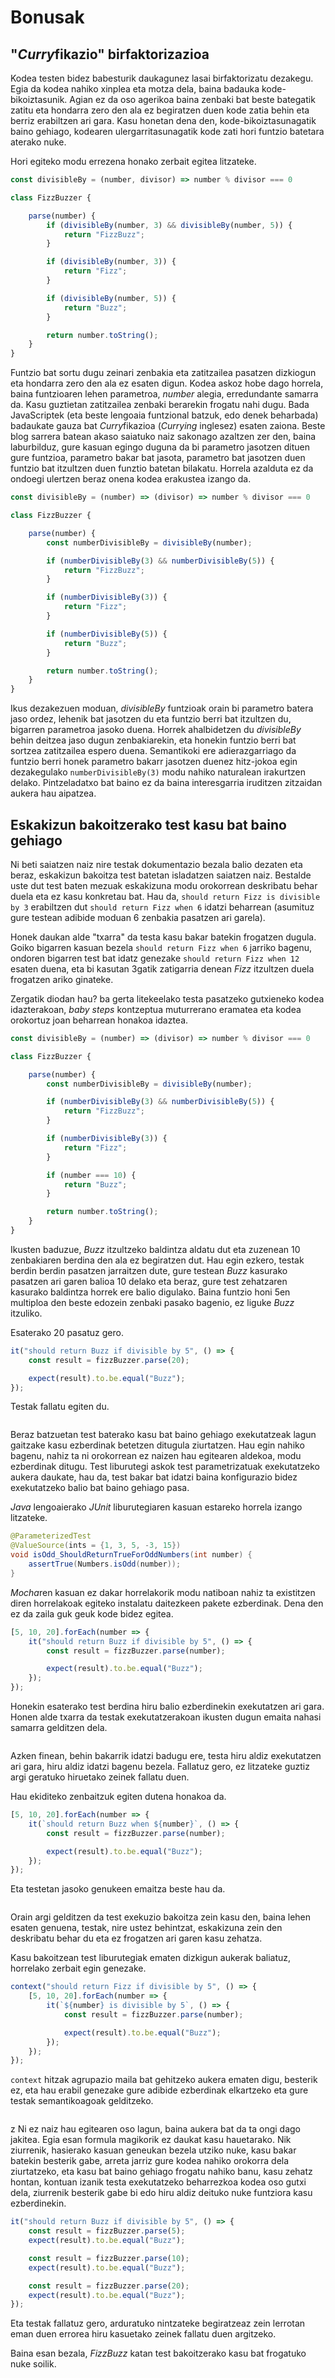 # Bonusak

## "*Curry*fikazio" birfaktorizazioa

Kodea testen bidez babesturik daukagunez lasai birfaktorizatu dezakegu. Egia da kodea nahiko xinplea eta motza dela, baina badauka kode-bikoiztasunik. Agian ez da oso agerikoa baina zenbaki bat beste bategatik zatitu eta hondarra zero den ala ez begiratzen duen kode zatia behin eta berriz erabiltzen ari gara. Kasu honetan dena den, kode-bikoiztasunagatik baino gehiago, kodearen ulergarritasunagatik kode zati hori funtzio batetara aterako nuke.

Hori egiteko modu errezena honako zerbait egitea litzateke.

```javascript
const divisibleBy = (number, divisor) => number % divisor === 0

class FizzBuzzer {

    parse(number) {
        if (divisibleBy(number, 3) && divisibleBy(number, 5)) {
            return "FizzBuzz";
        }

        if (divisibleBy(number, 3)) {
            return "Fizz";
        }

        if (divisibleBy(number, 5)) {
            return "Buzz";
        }

        return number.toString();
    }
}
```

Funtzio bat sortu dugu zeinari zenbakia eta zatitzailea pasatzen dizkiogun eta hondarra zero den ala ez esaten digun. Kodea askoz hobe dago horrela, baina funtzioaren lehen parametroa, *number* alegia, erredundante samarra da. Kasu guztietan zatitzailea zenbaki berarekin frogatu nahi dugu. Bada JavaScriptek (eta beste lengoaia funtzional batzuk, edo denek beharbada) badaukate gauza bat *Curry*fikazioa (*Currying* inglesez) esaten zaiona. Beste blog sarrera batean akaso saiatuko naiz sakonago azaltzen zer den, baina laburbilduz, gure kasuan egingo duguna da bi parametro jasotzen dituen gure funtzioa, parametro bakar bat jasota, parametro bat jasotzen duen funtzio bat itzultzen duen funztio batetan bilakatu. Horrela azalduta ez da ondoegi ulertzen beraz onena kodea erakustea izango da.

```javascript
const divisibleBy = (number) => (divisor) => number % divisor === 0

class FizzBuzzer {

    parse(number) {
        const numberDivisibleBy = divisibleBy(number);

        if (numberDivisibleBy(3) && numberDivisibleBy(5)) {
            return "FizzBuzz";
        }

        if (numberDivisibleBy(3)) {
            return "Fizz";
        }

        if (numberDivisibleBy(5)) {
            return "Buzz";
        }

        return number.toString();
    }
}
```

Ikus dezakezuen moduan, *divisibleBy* funtzioak orain bi parametro batera jaso ordez, lehenik bat jasotzen du eta funtzio berri bat itzultzen du, bigarren parametroa jasoko duena. Horrek ahalbidetzen du *divisibleBy* behin deitzea jaso dugun zenbakiarekin, eta honekin funtzio berri bat sortzea zatitzailea espero duena. Semantikoki ere adierazgarriago da funtzio berri honek parametro bakarr jasotzen duenez hitz-jokoa egin dezakegulako `numberDivisibleBy(3)` modu nahiko naturalean irakurtzen delako. Pintzeladatxo bat baino ez da baina interesgarria iruditzen zitzaidan aukera hau aipatzea.

## Eskakizun bakoitzerako test kasu bat baino gehiago

Ni beti saiatzen naiz nire testak dokumentazio bezala balio dezaten eta beraz, eskakizun bakoitza test batetan isladatzen saiatzen naiz. Bestalde uste dut test baten mezuak eskakizuna modu orokorrean deskribatu behar duela eta ez kasu konkretau bat. Hau da, `should return Fizz is divisible by 3` erabiltzen dut `should return Fizz when 6` idatzi beharrean (asumituz gure testean adibide moduan 6 zenbakia pasatzen ari garela).

Honek daukan alde "txarra" da testa kasu bakar batekin frogatzen dugula. Goiko bigarren kasuan bezela `should return Fizz when 6` jarriko bagenu, ondoren bigarren test bat idatz genezake `should return Fizz when 12` esaten duena, eta bi kasutan 3gatik zatigarria denean *Fizz* itzultzen duela frogatzen ariko ginateke.

Zergatik diodan hau? ba gerta litekeelako testa pasatzeko gutxieneko kodea idazterakoan, *baby steps* kontzeptua muturrerano eramatea eta kodea orokortuz joan beharrean honakoa idaztea.

```javascript
const divisibleBy = (number) => (divisor) => number % divisor === 0

class FizzBuzzer {

    parse(number) {
        const numberDivisibleBy = divisibleBy(number);

        if (numberDivisibleBy(3) && numberDivisibleBy(5)) {
            return "FizzBuzz";
        }

        if (numberDivisibleBy(3)) {
            return "Fizz";
        }

        if (number === 10) {
            return "Buzz";
        }

        return number.toString();
    }
}
```

Ikusten baduzue, *Buzz* itzultzeko baldintza aldatu dut eta zuzenean 10 zenbakiaren berdina den ala ez begiratzen dut. Hau egin ezkero, testak berdin berdin pasatzen jarraitzen dute, gure testean *Buzz* kasurako pasatzen ari garen balioa 10 delako eta beraz, gure test zehatzaren kasurako baldintza horrek ere balio digulako. Baina funtzio honi 5en multiploa den beste edozein zenbaki pasako bagenio, ez liguke *Buzz* itzuliko.

Esaterako 20 pasatuz gero.

```javascript
it("should return Buzz if divisible by 5", () => {
    const result = fizzBuzzer.parse(20);

    expect(result).to.be.equal("Buzz");
});
```

Testak fallatu egiten du.

<figure class="align-center">
  <a href="#"><img src="{{ '/images/fizzbuzz/buzz-fixed-value.png' | absolute_url }}" alt=""></a>
</figure>

Beraz batzuetan test baterako kasu bat baino gehiago exekutatzeak lagun gaitzake kasu ezberdinak betetzen ditugula ziurtatzen. Hau egin nahiko bagenu, nahiz ta ni orokorrean ez naizen hau egitearen aldekoa, modu ezberdinak ditugu. Test liburutegi askok test parametrizatuak exekutatzeko aukera daukate, hau da, test bakar bat idatzi baina konfigurazio bidez exekutatzeko balio bat baino gehiago pasa.

*Java* lengoaierako *JUnit* liburutegiaren kasuan estareko horrela izango litzateke.

```java
@ParameterizedTest
@ValueSource(ints = {1, 3, 5, -3, 15})
void isOdd_ShouldReturnTrueForOddNumbers(int number) {
    assertTrue(Numbers.isOdd(number));
}
```

*Mocha*ren kasuan ez dakar horrelakorik modu natiboan nahiz ta existitzen diren horrelakoak egiteko instalatu daitezkeen pakete ezberdinak. Dena den ez da zaila guk geuk kode bidez egitea.

```javascript
[5, 10, 20].forEach(number => {
    it("should return Buzz if divisible by 5", () => {
        const result = fizzBuzzer.parse(number);

        expect(result).to.be.equal("Buzz");
    });
});
```

Honekin esaterako test berdina hiru balio ezberdinekin exekutatzen ari gara. Honen alde txarra da testak exekutatzerakoan ikusten dugun emaita nahasi samarra gelditzen dela.

<figure class="align-center">
  <a href="#"><img src="{{ '/images/fizzbuzz/multiple-test-values-1.png' | absolute_url }}" alt=""></a>
</figure>

Azken finean, behin bakarrik idatzi badugu ere, testa hiru aldiz exekutatzen ari gara, hiru aldiz idatzi bagenu bezela. Fallatuz gero, ez litzateke guztiz argi geratuko hiruetako zeinek fallatu duen.

Hau ekiditeko zenbaitzuk egiten dutena honakoa da.

```javascript
[5, 10, 20].forEach(number => {
    it(`should return Buzz when ${number}`, () => {
        const result = fizzBuzzer.parse(number);

        expect(result).to.be.equal("Buzz");
    });
});
```

Eta testetan jasoko genukeen emaitza beste hau da.

<figure class="align-center">
  <a href="#"><img src="{{ '/images/fizzbuzz/multiple-test-values-2.png' | absolute_url }}" alt=""></a>
</figure>

Orain argi gelditzen da test exekuzio bakoitza zein kasu den, baina lehen esaten genuena, testak, nire ustez behintzat, eskakizuna zein den deskribatu behar du eta ez frogatzen ari garen kasu zehatza.

Kasu bakoitzean test liburutegiak ematen dizkigun aukerak baliatuz, horrelako zerbait egin genezake.

```javascript
context("should return Fizz if divisible by 5", () => {
    [5, 10, 20].forEach(number => {
        it(`${number} is divisible by 5`, () => {
            const result = fizzBuzzer.parse(number);

            expect(result).to.be.equal("Buzz");
        });
    });
});
```

`context` hitzak agrupazio maila bat gehitzeko aukera ematen digu, besterik ez, eta hau erabil genezake gure adibide ezberdinak elkartzeko eta gure testak semantikoagoak gelditzeko.

<figure class="align-center">
  <a href="#"><img src="{{ '/images/fizzbuzz/multiple-test-values-3.png' | absolute_url }}" alt=""></a>
</figure>
z
Ni ez naiz hau egitearen oso lagun, baina aukera bat da ta ongi dago jakitea. Egia esan formula magikorik ez daukat kasu hauetarako. Nik ziurrenik, hasierako kasuan geneukan bezela utziko nuke, kasu bakar batekin besterik gabe, arreta jarriz gure kodea nahiko orokorra dela ziurtatzeko, eta kasu bat baino gehiago frogatu nahiko banu, kasu zehatz hontan, kontuan izanik testa exekutatzeko beharrezkoa kodea oso gutxi dela, ziurrenik besterik gabe bi edo hiru aldiz deituko nuke funtziora kasu ezberdinekin.

```javascript
it("should return Buzz if divisible by 5", () => {
    const result = fizzBuzzer.parse(5);
    expect(result).to.be.equal("Buzz");

    const result = fizzBuzzer.parse(10);
    expect(result).to.be.equal("Buzz");

    const result = fizzBuzzer.parse(20);
    expect(result).to.be.equal("Buzz");
});
```

Eta testak fallatuz gero, arduratuko nintzateke begiratzeaz zein lerrotan eman duen errorea hiru kasuetako zeinek fallatu duen argitzeko.

Baina esan bezala, *FizzBuzz* katan test bakoitzerako kasu bat frogatuko nuke soilik.
